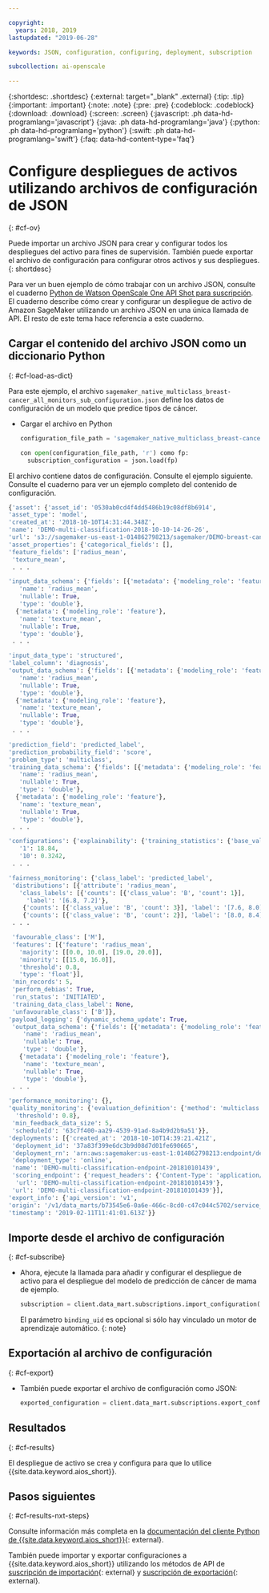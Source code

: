```yaml
---

copyright:
  years: 2018, 2019
lastupdated: "2019-06-28"

keywords: JSON, configuration, configuring, deployment, subscription

subcollection: ai-openscale

---
```


{:shortdesc: .shortdesc}
{:external: target="_blank" .external}
{:tip: .tip}
{:important: .important}
{:note: .note}
{:pre: .pre}
{:codeblock: .codeblock}
{:download: .download}
{:screen: .screen}
{:javascript: .ph data-hd-programlang='javascript'}
{:java: .ph data-hd-programlang='java'}
{:python: .ph data-hd-programlang='python'}
{:swift: .ph data-hd-programlang='swift'}
{:faq: data-hd-content-type='faq'}

# Configure despliegues de activos utilizando archivos de configuración de JSON
{: #cf-ov}

Puede importar un archivo JSON para crear y configurar todos los despliegues del activo para fines de supervisión. También puede exportar el archivo de configuración para configurar otros activos y sus despliegues.
{: shortdesc}

Para ver un buen ejemplo de cómo trabajar con un archivo JSON, consulte el cuaderno [Python de Watson OpenScale One API Shot para suscripción](https://github.com/pmservice/ai-openscale-tutorials/blob/master/notebooks/Watson%20OpenScale%20One%20API%20Shot%20for%20subscription.ipynb). El cuaderno describe cómo crear y configurar un despliegue de activo de Amazon SageMaker utilizando un archivo JSON en una única llamada de API. El resto de este tema hace referencia a este cuaderno.

## Cargar el contenido del archivo JSON como un diccionario Python
{: #cf-load-as-dict}

Para este ejemplo, el archivo `sagemaker_native_multiclass_breast-cancer_all_monitors_sub_configuration.json` define los datos de configuración de un modelo que predice tipos de cáncer.

- Cargar el archivo en Python

    ```python
    configuration_file_path = 'sagemaker_native_multiclass_breast-cancer_all_monitors_sub_configuration.json'

  con open(configuration_file_path, 'r') como fp:
      subscription_configuration = json.load(fp)
    ```

El archivo contiene datos de configuración. Consulte el ejemplo siguiente. Consulte el cuaderno para ver un ejemplo completo del contenido de configuración.

  ```python
  {'asset': {'asset_id': '0530ab0cd4f4dd5486b19c08df8b6914',
  'asset_type': 'model',
  'created_at': '2018-10-10T14:31:44.348Z',
  'name': 'DEMO-multi-classification-2018-10-10-14-26-26',
  'url': 's3://sagemaker-us-east-1-014862798213/sagemaker/DEMO-breast-cancer-prediction/DEMO-multi-classification-2018-10-10-14-26-26/output/model.tar.gz'},
 'asset_properties': {'categorical_fields': [],
  'feature_fields': ['radius_mean',
   'texture_mean',
   . . .

  'input_data_schema': {'fields': [{'metadata': {'modeling_role': 'feature'},
     'name': 'radius_mean',
     'nullable': True,
     'type': 'double'},
    {'metadata': {'modeling_role': 'feature'},
     'name': 'texture_mean',
     'nullable': True,
     'type': 'double'},
   . . .

  'input_data_type': 'structured',
  'label_column': 'diagnosis',
  'output_data_schema': {'fields': [{'metadata': {'modeling_role': 'feature'},
     'name': 'radius_mean',
     'nullable': True,
     'type': 'double'},
    {'metadata': {'modeling_role': 'feature'},
     'name': 'texture_mean',
     'nullable': True,
     'type': 'double'},
   . . .

  'prediction_field': 'predicted_label',
  'prediction_probability_field': 'score',
  'problem_type': 'multiclass',
  'training_data_schema': {'fields': [{'metadata': {'modeling_role': 'feature'},
     'name': 'radius_mean',
     'nullable': True,
     'type': 'double'},
    {'metadata': {'modeling_role': 'feature'},
     'name': 'texture_mean',
     'nullable': True,
     'type': 'double'},
   . . .

 'configurations': {'explainability': {'training_statistics': {'base_values': {'0': 13.37,
     '1': 18.84,
     '10': 0.3242,
   . . .

  'fairness_monitoring': {'class_label': 'predicted_label',
   'distributions': [{'attribute': 'radius_mean',
     'class_labels': [{'counts': [{'class_value': 'B', 'count': 1}],
       'label': '[6.8, 7.2]'},
      {'counts': [{'class_value': 'B', 'count': 3}], 'label': '[7.6, 8.0]'},
      {'counts': [{'class_value': 'B', 'count': 2}], 'label': '[8.0, 8.4]'},
   . . .

   'favourable_class': ['M'],
   'features': [{'feature': 'radius_mean',
     'majority': [[0.0, 10.0], [19.0, 20.0]],
     'minority': [[15.0, 16.0]],
     'threshold': 0.8,
     'type': 'float'}],
   'min_records': 5,
   'perform_debias': True,
   'run_status': 'INITIATED',
   'training_data_class_label': None,
   'unfavourable_class': ['B']},
  'payload_logging': {'dynamic_schema_update': True,
   'output_data_schema': {'fields': [{'metadata': {'modeling_role': 'feature'},
      'name': 'radius_mean',
      'nullable': True,
      'type': 'double'},
     {'metadata': {'modeling_role': 'feature'},
      'name': 'texture_mean',
      'nullable': True,
      'type': 'double'},
   . . .

  'performance_monitoring': {},
  'quality_monitoring': {'evaluation_definition': {'method': 'multiclass',
    'threshold': 0.8},
   'min_feedback_data_size': 5,
   'scheduleId': '63c7f400-aa29-4539-91ad-8a4b9d2b9a51'}},
 'deployments': [{'created_at': '2018-10-10T14:39:21.421Z',
   'deployment_id': '37a83f399e6dc3b9d08d7d01fe690665',
   'deployment_rn': 'arn:aws:sagemaker:us-east-1:014862798213:endpoint/demo-multi-classification-endpoint-201810101439',
   'deployment_type': 'online',
   'name': 'DEMO-multi-classification-endpoint-201810101439',
   'scoring_endpoint': {'request_headers': {'Content-Type': 'application/json'},
    'url': 'DEMO-multi-classification-endpoint-201810101439'},
   'url': 'DEMO-multi-classification-endpoint-201810101439'}],
 'export_info': {'api_version': 'v1',
  'origin': '/v1/data_marts/b73545e6-0a6e-466c-8cd0-c47c044c5702/service_bindings/bf44cc7f-990d-4942-bfc6-cbcf71a1b78c/subscriptions/0530ab0cd4f4dd5486b19c08df8b6914',
  'timestamp': '2019-02-11T11:41:01.613Z'}}
  ```

## Importe desde el archivo de configuración
{: #cf-subscribe}

- Ahora, ejecute la llamada para añadir y configurar el despliegue de activo para el despliegue del modelo de predicción de cáncer de mama de ejemplo.

    ```python
    subscription = client.data_mart.subscriptions.import_configuration(binding_uid=binding_uid, configuration_data=subscription_configuration)
    ```

  El parámetro `binding_uid` es opcional si sólo hay vinculado un motor de aprendizaje automático.
  {: note}

## Exportación al archivo de configuración
{: #cf-export}

- También puede exportar el archivo de configuración como JSON:

    ```python
    exported_configuration = client.data_mart.subscriptions.export_configuration(binding_uid=binding_uid, subscription_uid=subscription.uid)
    ```

## Resultados
{: #cf-results}

El despliegue de activo se crea y configura para que lo utilice {{site.data.keyword.aios_short}}.

## Pasos siguientes
{: #cf-results-nxt-steps}

Consulte información más completa en la
[documentación del cliente Python de {{site.data.keyword.aios_short}}](http://ai-openscale-python-client-dev.mybluemix.net/#subscriptions){: external}.

También puede importar y exportar configuraciones a {{site.data.keyword.aios_short}} utilizando los métodos de API de
[suscripción de importación](https://{DomainName}/apidocs/ai-openscale#import-subscription){: external} y
[suscripción de exportación](https://{DomainName}/apidocs/ai-openscale#export-subscription){: external}.
